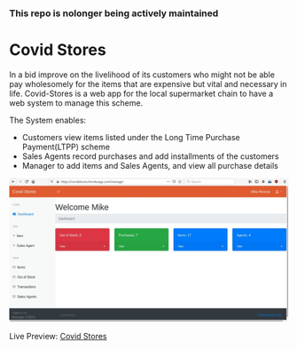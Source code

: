 ### This repo is nolonger being actively maintained

# Covid Stores
In a bid improve on the livelihood of its customers who might not be
able pay wholesomely for the items that are expensive but vital and
necessary in life. Covid-Stores is a web app for the local supermarket
chain to have a web system to manage this scheme.

The System enables:
* Customers view items listed under the Long Time Purchase Payment(LTPP) scheme
* Sales Agents record purchases and add installments of the customers
* Manager to add items and Sales Agents, and view all purchase details

![preview](https://github.com/123MwanjeMike/CovidStores/blob/master/preview.JPG?raw=true)

Live Preview: [Covid Stores](https://covidstores.herokuapp.com/)
